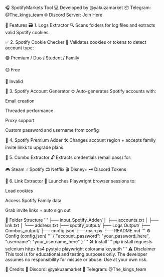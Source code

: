 🎧 SpotifyMarkets Tool
💻 Developed by @yakuzamarket
📦 Telegram: @The_kings_team
🌐 Discord Server: Join Here

🚀 Features
🗃️ 1. Logs Extractor
🔍 Scans folders for log files and extracts valid Spotify cookies.

✅ 2. Spotify Cookie Checker
🧪 Validates cookies or tokens to detect account type:

🟢 Premium / Duo / Student / Family

🟡 Free

🔴 Invalid

👤 3. Spotify Account Generator
⚙️ Auto-generates Spotify accounts with:

Email creation

Threaded performance

Proxy support

Custom password and username from config

💎 4. Spotify Premium Adder
🛠️ Changes account region + accepts family invite links to upgrade plans.

🧾 5. Combo Extractor
🔓 Extracts credentials (email:pass) for:

🎮 Steam
🎶 Spotify
📺 Netflix
🎬 Disney+
🗝️ Discord Tokens

🔗 6. Link Extractor
🚀 Launches Playwright browser sessions to:

Load cookies

Access Spotify Family data

Grab invite links + auto sign out

📂 Folder Structure
'''
├── input_Spotify_Adder/
│   ├── accounts.txt
│   ├── link.txt
│   └── address.txt
├── spotify_output/
├── Logs Output/
├── Combos_output/
├── config.json
├── main.py
└── README.md
'''
⚙️ Config (config.json)
'''
{
  "account_password": "your_password_here",
  "username": "your_username_here"
}
'''
🛠️ Install
'''
pip install requests selenium httpx bs4 pystyle playwright colorama keyauth
'''
⚠️ Disclaimer
This tool is for educational and testing purposes only.
The developer assumes no responsibility for misuse or abuse.
Use at your own risk.

👑 Credits
💬 Discord: @yakuzamarket
🚀 Telegram: @The_kings_team

